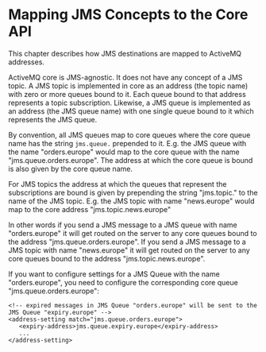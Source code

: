 # Mapping JMS Concepts to the Core API

This chapter describes how JMS destinations are mapped to ActiveMQ
addresses.

ActiveMQ core is JMS-agnostic. It does not have any concept of a JMS
topic. A JMS topic is implemented in core as an address (the topic name)
with zero or more queues bound to it. Each queue bound to that address
represents a topic subscription. Likewise, a JMS queue is implemented as
an address (the JMS queue name) with one single queue bound to it which
represents the JMS queue.

By convention, all JMS queues map to core queues where the core queue
name has the string `jms.queue.` prepended to it. E.g. the JMS queue
with the name "orders.europe" would map to the core queue with the name
"jms.queue.orders.europe". The address at which the core queue is bound
is also given by the core queue name.

For JMS topics the address at which the queues that represent the
subscriptions are bound is given by prepending the string "jms.topic."
to the name of the JMS topic. E.g. the JMS topic with name "news.europe"
would map to the core address "jms.topic.news.europe"

In other words if you send a JMS message to a JMS queue with name
"orders.europe" it will get routed on the server to any core queues
bound to the address "jms.queue.orders.europe". If you send a JMS
message to a JMS topic with name "news.europe" it will get routed on the
server to any core queues bound to the address "jms.topic.news.europe".

If you want to configure settings for a JMS Queue with the name
"orders.europe", you need to configure the corresponding core queue
"jms.queue.orders.europe":

    <!-- expired messages in JMS Queue "orders.europe" will be sent to the JMS Queue "expiry.europe" -->
    <address-setting match="jms.queue.orders.europe">
       <expiry-address>jms.queue.expiry.europe</expiry-address>
       ...
    </address-setting>
